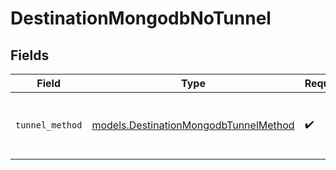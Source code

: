 # DestinationMongodbNoTunnel


## Fields

| Field                                                                                | Type                                                                                 | Required                                                                             | Description                                                                          |
| ------------------------------------------------------------------------------------ | ------------------------------------------------------------------------------------ | ------------------------------------------------------------------------------------ | ------------------------------------------------------------------------------------ |
| `tunnel_method`                                                                      | [models.DestinationMongodbTunnelMethod](../models/destinationmongodbtunnelmethod.md) | :heavy_check_mark:                                                                   | No ssh tunnel needed to connect to database                                          |